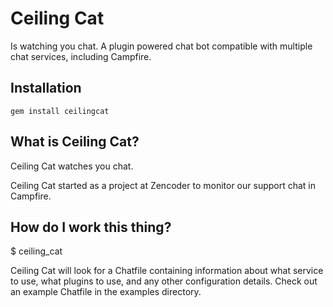 Ceiling Cat
====================
Is watching you chat. A plugin powered chat bot compatible with multiple chat services, including Campfire.

Installation
------------
    gem install ceilingcat

What is Ceiling Cat?
------------
Ceiling Cat watches you chat.

Ceiling Cat started as a project at Zencoder to monitor our support chat in Campfire.

How do I work this thing?
------------
  $ ceiling_cat

Ceiling Cat will look for a Chatfile containing information about what service to use, what plugins to use, and any other configuration details. Check out an example Chatfile in the examples directory.
